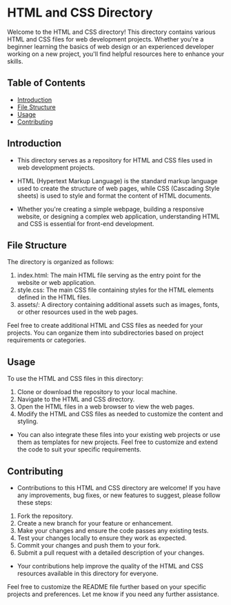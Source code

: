 # HTML and CSS Directory

Welcome to the HTML and CSS directory! This directory contains various HTML and CSS files for web development projects. Whether you're a beginner learning the basics of web design or an experienced developer working on a new project, you'll find helpful resources here to enhance your skills.

## Table of Contents

- [Introduction](#introduction)
- [File Structure](#file_structure)
- [Usage](#usage)
- [Contributing](#contributing)

## Introduction

- This directory serves as a repository for HTML and CSS files used in web development projects.
- HTML (Hypertext Markup Language) is the standard markup language used to create the structure of web pages, while CSS (Cascading Style sheets) is used to style and format the content of HTML documents.

- Whether you're creating a simple webpage, building a responsive website, or designing a complex web application, understanding HTML and CSS is essential for front-end development.

## File Structure

The directory is organized as follows:

1. index.html: The main HTML file serving as the entry point for the website or web application.
2. style.css: The main CSS file containing styles for the HTML elements defined in the HTML files.
3. assets/: A directory containing additional assets such as images, fonts, or other resources used in the web pages.

Feel free to create additional HTML and CSS files as needed for your projects. You can organize them into subdirectories based on project requirements or categories.

## Usage

To use the HTML and CSS files in this directory:

1. Clone or download the repository to your local machine.
2. Navigate to the HTML and CSS directory.
3. Open the HTML files in a web browser to view the web pages.
4. Modify the HTML and CSS files as needed to customize the content and styling.

- You can also integrate these files into your existing web projects or use them as templates for new projects. Feel free to customize and extend the code to suit your specific requirements.

## Contributing

- Contributions to this HTML and CSS directory are welcome! If you have any improvements, bug fixes, or new features to suggest, please follow these steps:

1. Fork the repository.
2. Create a new branch for your feature or enhancement.
3. Make your changes and ensure the code passes any existing tests.
4. Test your changes locally to ensure they work as expected.
5. Commit your changes and push them to your fork.
6. Submit a pull request with a detailed description of your changes.

- Your contributions help improve the quality of the HTML and CSS resources available in this directory for everyone.

Feel free to customize the README file further based on your specific projects and preferences. Let me know if you need any further assistance.
